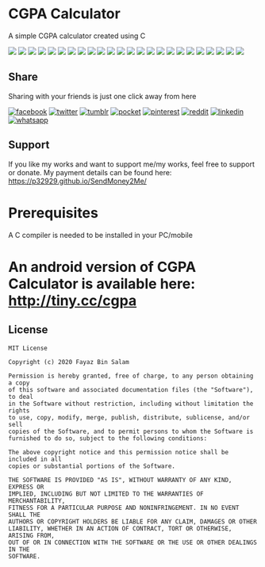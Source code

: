 # CGPA Calculator
A simple CGPA calculator created using C

[![](https://badgen.net/github/release/p32929/CGPA_Calculator)]() [![](https://badgen.net/github/release/p32929/CGPA_Calculator/stable)]() [![](https://badgen.net/github/tag/p32929/CGPA_Calculator)]() [![](https://badgen.net/github/watchers/p32929/CGPA_Calculator)]() [![](https://badgen.net/github/checks/p32929/CGPA_Calculator)]() [![](https://badgen.net/github/status/p32929/CGPA_Calculator)]() [![](https://badgen.net/github/stars/p32929/CGPA_Calculator)]() [![](https://badgen.net/github/forks/p32929/CGPA_Calculator)]() [![](https://badgen.net/github/issues/p32929/CGPA_Calculator)]() [![](https://badgen.net/github/open-issues/p32929/CGPA_Calculator)]() [![](https://badgen.net/github/closed-issues/p32929/CGPA_Calculator)]() [![](https://badgen.net/github/label-issues/p32929/CGPA_Calculator/help-wanted/open)]() [![](https://badgen.net/github/prs/p32929/CGPA_Calculator)]() [![](https://badgen.net/github/open-prs/p32929/CGPA_Calculator)]() [![](https://badgen.net/github/closed-prs/p32929/CGPA_Calculator)]() [![](https://badgen.net/github/merged-prs/p32929/CGPA_Calculator)]() [![](https://badgen.net/github/commits/p32929/CGPA_Calculator)]() [![](https://badgen.net/github/last-commit/p32929/CGPA_Calculator)]() [![](https://badgen.net/github/branches/p32929/CGPA_Calculator)]() [![](https://badgen.net/github/releases/p32929/CGPA_Calculator)]() [![](https://badgen.net/github/tags/p32929/CGPA_Calculator)]() [![](https://badgen.net/github/license/p32929/CGPA_Calculator)]() [![](https://badgen.net/github/contributors/p32929/CGPA_Calculator)]() [![](https://badgen.net/github/dependents-pkg/p32929/CGPA_Calculator)]() 

## Share
Sharing with your friends is just one click away from here

[![facebook](https://image.flaticon.com/icons/png/32/124/124010.png)](https://www.facebook.com/sharer/sharer.php?u=http://tiny.cc/cgpa)
[![twitter](https://image.flaticon.com/icons/png/32/124/124021.png)](https://twitter.com/intent/tweet?source=http://tiny.cc/cgpa)
[![tumblr](https://image.flaticon.com/icons/png/32/124/124012.png)](https://www.tumblr.com/share?v=3&u=http://tiny.cc/cgpa)
[![pocket](https://image.flaticon.com/icons/png/32/732/732238.png)](https://getpocket.com/save?url=http://tiny.cc/cgpa)
[![pinterest](https://image.flaticon.com/icons/png/32/124/124039.png)](https://pinterest.com/pin/create/button/?url=http://tiny.cc/cgpa)
[![reddit](https://image.flaticon.com/icons/png/32/2111/2111589.png)](https://www.reddit.com/submit?url=http://tiny.cc/cgpa)
[![linkedin](https://image.flaticon.com/icons/png/32/1409/1409945.png)](https://www.linkedin.com/shareArticle?mini=true&url=http://tiny.cc/cgpa)
[![whatsapp](https://image.flaticon.com/icons/png/32/733/733585.png)](https://api.whatsapp.com/send?text=http://tiny.cc/cgpa)

## Support
If you like my works and want to support me/my works, feel free to support or donate. My payment details can be found here: https://p32929.github.io/SendMoney2Me/

# Prerequisites
A C compiler is needed to be installed in your PC/mobile

# An android version of CGPA Calculator is available here: http://tiny.cc/cgpa

## License
```
MIT License

Copyright (c) 2020 Fayaz Bin Salam

Permission is hereby granted, free of charge, to any person obtaining a copy
of this software and associated documentation files (the "Software"), to deal
in the Software without restriction, including without limitation the rights
to use, copy, modify, merge, publish, distribute, sublicense, and/or sell
copies of the Software, and to permit persons to whom the Software is
furnished to do so, subject to the following conditions:

The above copyright notice and this permission notice shall be included in all
copies or substantial portions of the Software.

THE SOFTWARE IS PROVIDED "AS IS", WITHOUT WARRANTY OF ANY KIND, EXPRESS OR
IMPLIED, INCLUDING BUT NOT LIMITED TO THE WARRANTIES OF MERCHANTABILITY,
FITNESS FOR A PARTICULAR PURPOSE AND NONINFRINGEMENT. IN NO EVENT SHALL THE
AUTHORS OR COPYRIGHT HOLDERS BE LIABLE FOR ANY CLAIM, DAMAGES OR OTHER
LIABILITY, WHETHER IN AN ACTION OF CONTRACT, TORT OR OTHERWISE, ARISING FROM,
OUT OF OR IN CONNECTION WITH THE SOFTWARE OR THE USE OR OTHER DEALINGS IN THE
SOFTWARE.

```
